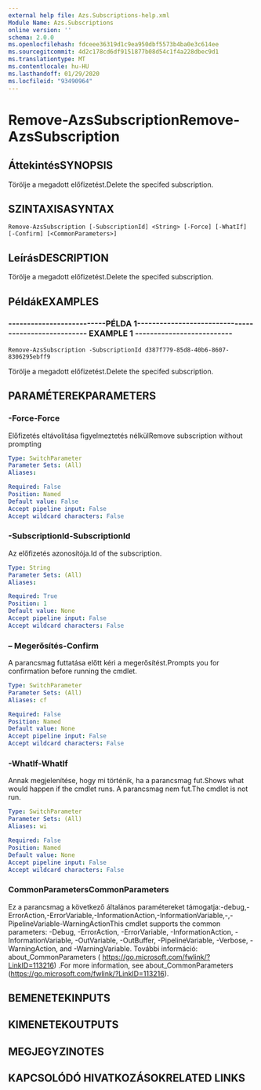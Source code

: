 ```yaml
---
external help file: Azs.Subscriptions-help.xml
Module Name: Azs.Subscriptions
online version: ''
schema: 2.0.0
ms.openlocfilehash: fdceee36319d1c9ea950dbf5573b4ba0e3c614ee
ms.sourcegitcommit: 4d2c178cd6df9151877b08d54c1f4a228dbec9d1
ms.translationtype: MT
ms.contentlocale: hu-HU
ms.lasthandoff: 01/29/2020
ms.locfileid: "93490964"
---
```

# <span data-ttu-id="27382-101">Remove-AzsSubscription</span><span class="sxs-lookup"><span data-stu-id="27382-101">Remove-AzsSubscription</span></span>

## <span data-ttu-id="27382-102">Áttekintés</span><span class="sxs-lookup"><span data-stu-id="27382-102">SYNOPSIS</span></span>
<span data-ttu-id="27382-103">Törölje a megadott előfizetést.</span><span class="sxs-lookup"><span data-stu-id="27382-103">Delete the specifed subscription.</span></span>

## <span data-ttu-id="27382-104">SZINTAXISA</span><span class="sxs-lookup"><span data-stu-id="27382-104">SYNTAX</span></span>

```
Remove-AzsSubscription [-SubscriptionId] <String> [-Force] [-WhatIf] [-Confirm] [<CommonParameters>]
```

## <span data-ttu-id="27382-105">Leírás</span><span class="sxs-lookup"><span data-stu-id="27382-105">DESCRIPTION</span></span>
<span data-ttu-id="27382-106">Törölje a megadott előfizetést.</span><span class="sxs-lookup"><span data-stu-id="27382-106">Delete the specifed subscription.</span></span>

## <span data-ttu-id="27382-107">Példák</span><span class="sxs-lookup"><span data-stu-id="27382-107">EXAMPLES</span></span>

### <span data-ttu-id="27382-108">--------------------------PÉLDA 1--------------------------</span><span class="sxs-lookup"><span data-stu-id="27382-108">-------------------------- EXAMPLE 1 --------------------------</span></span>
```
Remove-AzsSubscription -SubscriptionId d387f779-85d8-40b6-8607-8306295ebff9
```

<span data-ttu-id="27382-109">Törölje a megadott előfizetést.</span><span class="sxs-lookup"><span data-stu-id="27382-109">Delete the specifed subscription.</span></span>

## <span data-ttu-id="27382-110">PARAMÉTEREK</span><span class="sxs-lookup"><span data-stu-id="27382-110">PARAMETERS</span></span>

### <span data-ttu-id="27382-111">-Force</span><span class="sxs-lookup"><span data-stu-id="27382-111">-Force</span></span>
<span data-ttu-id="27382-112">Előfizetés eltávolítása figyelmeztetés nélkül</span><span class="sxs-lookup"><span data-stu-id="27382-112">Remove subscription without prompting</span></span>

```yaml
Type: SwitchParameter
Parameter Sets: (All)
Aliases: 

Required: False
Position: Named
Default value: False
Accept pipeline input: False
Accept wildcard characters: False
```

### <span data-ttu-id="27382-113">-SubscriptionId</span><span class="sxs-lookup"><span data-stu-id="27382-113">-SubscriptionId</span></span>
<span data-ttu-id="27382-114">Az előfizetés azonosítója.</span><span class="sxs-lookup"><span data-stu-id="27382-114">Id of the subscription.</span></span>

```yaml
Type: String
Parameter Sets: (All)
Aliases: 

Required: True
Position: 1
Default value: None
Accept pipeline input: False
Accept wildcard characters: False
```

### <span data-ttu-id="27382-115">– Megerősítés</span><span class="sxs-lookup"><span data-stu-id="27382-115">-Confirm</span></span>
<span data-ttu-id="27382-116">A parancsmag futtatása előtt kéri a megerősítést.</span><span class="sxs-lookup"><span data-stu-id="27382-116">Prompts you for confirmation before running the cmdlet.</span></span>

```yaml
Type: SwitchParameter
Parameter Sets: (All)
Aliases: cf

Required: False
Position: Named
Default value: None
Accept pipeline input: False
Accept wildcard characters: False
```

### <span data-ttu-id="27382-117">-WhatIf</span><span class="sxs-lookup"><span data-stu-id="27382-117">-WhatIf</span></span>
<span data-ttu-id="27382-118">Annak megjelenítése, hogy mi történik, ha a parancsmag fut.</span><span class="sxs-lookup"><span data-stu-id="27382-118">Shows what would happen if the cmdlet runs.</span></span>
<span data-ttu-id="27382-119">A parancsmag nem fut.</span><span class="sxs-lookup"><span data-stu-id="27382-119">The cmdlet is not run.</span></span>

```yaml
Type: SwitchParameter
Parameter Sets: (All)
Aliases: wi

Required: False
Position: Named
Default value: None
Accept pipeline input: False
Accept wildcard characters: False
```

### <span data-ttu-id="27382-120">CommonParameters</span><span class="sxs-lookup"><span data-stu-id="27382-120">CommonParameters</span></span>
<span data-ttu-id="27382-121">Ez a parancsmag a következő általános paramétereket támogatja:-debug,-ErrorAction,-ErrorVariable,-InformationAction,-InformationVariable,-,-PipelineVariable-WarningAction</span><span class="sxs-lookup"><span data-stu-id="27382-121">This cmdlet supports the common parameters: -Debug, -ErrorAction, -ErrorVariable, -InformationAction, -InformationVariable, -OutVariable, -OutBuffer, -PipelineVariable, -Verbose, -WarningAction, and -WarningVariable.</span></span> <span data-ttu-id="27382-122">További információ: about_CommonParameters ( https://go.microsoft.com/fwlink/?LinkID=113216) .</span><span class="sxs-lookup"><span data-stu-id="27382-122">For more information, see about_CommonParameters (https://go.microsoft.com/fwlink/?LinkID=113216).</span></span>

## <span data-ttu-id="27382-123">BEMENETEK</span><span class="sxs-lookup"><span data-stu-id="27382-123">INPUTS</span></span>

## <span data-ttu-id="27382-124">KIMENETEK</span><span class="sxs-lookup"><span data-stu-id="27382-124">OUTPUTS</span></span>

## <span data-ttu-id="27382-125">MEGJEGYZI</span><span class="sxs-lookup"><span data-stu-id="27382-125">NOTES</span></span>

## <span data-ttu-id="27382-126">KAPCSOLÓDÓ HIVATKOZÁSOK</span><span class="sxs-lookup"><span data-stu-id="27382-126">RELATED LINKS</span></span>

